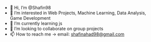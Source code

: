 - 👋 Hi, I’m @Shafin98
- 👀 I’m interested in Web Projects, Machine Learning, Data Analysis, Game Development
- 🌱 I’m currently learning js
- 💞️ I’m looking to collaborate on group projects
- 📫 How to reach me -> email: shafinahad98@gmail.com

<!---
Shafin98/Shafin98 is a ✨ special ✨ repository because its `README.md` (this file) appears on your GitHub profile.
You can click the Preview link to take a look at your changes.
--->

